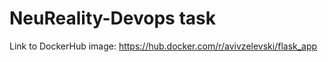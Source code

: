 # NeuReality-Devops task 

Link to DockerHub image: https://hub.docker.com/r/avivzelevski/flask_app
